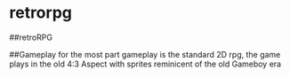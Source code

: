 # retrorpg

##retroRPG

##Gameplay
for the most part gameplay is the standard 2D rpg,
the game plays in the old 4:3 Aspect with sprites reminicent of the old Gameboy era
